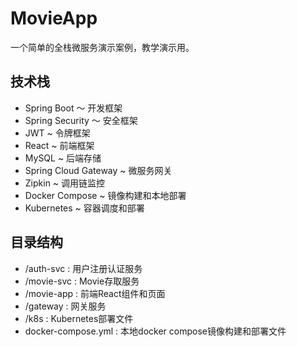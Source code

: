 # MovieApp
一个简单的全栈微服务演示案例，教学演示用。

## 技术栈
* Spring Boot ～ 开发框架
* Spring Security ～ 安全框架
* JWT ~ 令牌框架
* React ~ 前端框架
* MySQL ~ 后端存储
* Spring Cloud Gateway ~ 微服务网关
* Zipkin ~ 调用链监控
* Docker Compose ~ 镜像构建和本地部署
* Kubernetes ~ 容器调度和部署

## 目录结构
* /auth-svc : 用户注册认证服务
* /movie-svc : Movie存取服务
* /movie-app : 前端React组件和页面
* /gateway : 网关服务
* /k8s : Kubernetes部署文件
* docker-compose.yml : 本地docker compose镜像构建和部署文件

